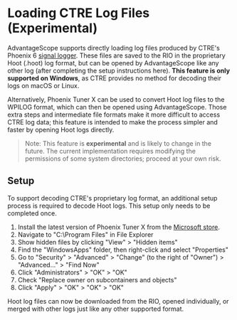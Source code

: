 # Loading CTRE Log Files (Experimental)

AdvantageScope supports directly loading log files produced by CTRE's Phoenix 6 [signal logger](https://pro.docs.ctr-electronics.com/en/latest/docs/yearly-changes/yearly-changelog.html#signal-logging). These files are saved to the RIO in the proprietary Hoot (.hoot) log format, but can be opened by AdvantageScope like any other log (after completing the setup instructions here). **This feature is only supported on Windows**, as CTRE provides no method for decoding their logs on macOS or Linux.

Alternatively, Phoenix Tuner X can be used to convert Hoot log files to the WPILOG format, which can then be opened using AdvantageScope. Those extra steps and intermediate file formats make it more difficult to access CTRE log data; this feature is intended to make the process simpler and faster by opening Hoot logs directly.

> Note: This feature is **experimental** and is likely to change in the future. The current implementation requires modifying the permissions of some system directories; proceed at your own risk.

## Setup

To support decoding CTRE's proprietary log format, an additional setup process is required to decode Hoot logs. This setup only needs to be completed once.

1. Install the latest version of Phoenix Tuner X from the [Microsoft store](https://apps.microsoft.com/detail/9NVV4PWDW27Z).
2. Navigate to "C:\Program Files" in File Explorer
3. Show hidden files by clicking "View" > "Hidden items"
4. Find the "WindowsApps" folder, then right-click and select "Properties"
5. Go to "Security" > "Advanced" > "Change" (to the right of "Owner") > "Advanced..." > "Find Now"
6. Click "Administrators" > "OK" > "OK"
7. Check "Replace owner on subcontainers and objects"
8. Click "Apply" > "OK" > "OK" > "OK"

Hoot log files can now be downloaded from the RIO, opened individually, or merged with other logs just like any other supported format.
